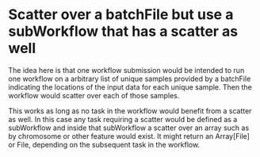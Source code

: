 # Scatter over a batchFile but use a subWorkflow that has a scatter as well


The idea here is that one workflow submission would be intended to run one workflow on a arbitrary list of unique samples provided by a batchFile indicating the locations of the input data for each unique sample.  Then the workflow would scatter over each of those samples.  

This works as long as no task in the workflow would benefit from a scatter as well.  In this case any task requiring a scatter would be defined as a subWorkflow and inside that subWorkflow a scatter over an array such as by chromosome or other feature would exist.  It might return an Array[File] or File, depending on the subsequent task in the workflow.  
